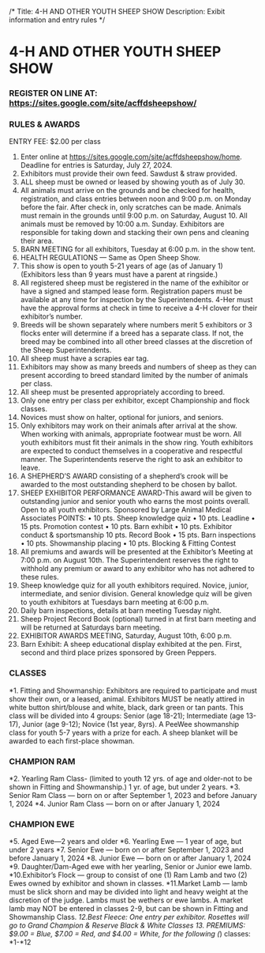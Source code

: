 /*
Title: 4-H AND OTHER YOUTH SHEEP SHOW
Description: Exibit information and entry rules
*/


# 4-H AND OTHER YOUTH SHEEP SHOW

### REGISTER ON LINE AT: https://sites.google.com/site/acffdsheepshow/

### RULES & AWARDS
ENTRY FEE: $2.00 per class
1.	Enter online at https://sites.google.com/site/acffdsheepshow/home. Deadline for entries is Saturday, July 27, 2024.
2.	Exhibitors must provide their own feed. Sawdust & straw provided.
3.	ALL sheep must be owned or leased by showing youth as of July 30.
4.	All animals must arrive on the grounds and be checked for health, registration, and class entries between noon and 9:00 p.m. on Monday before the fair. After check in, only scratches can be made. Animals must remain in the grounds until 9:00 p.m. on Saturday, August 10. All animals must be removed by 10:00 a.m. Sunday. Exhibitors are responsible for taking down and stacking their own pens and cleaning their area.
5.	BARN MEETING for all exhibitors, Tuesday at 6:00 p.m. in the show tent.
6.	HEALTH REGULATIONS — Same as Open Sheep Show.
7.	This show is open to youth 5-21 years of age (as of January 1) (Exhibitors less than 9 years must have a parent at ringside.)
8.	All registered sheep must be registered in the name of the exhibitor or have a signed and stamped lease form. Registration papers must be available at any time for inspection by the Superintendents. 4-Her must have the approval forms at check in time to receive a 4-H clover for their exhibitor’s number.
9.	Breeds will be shown separately where numbers merit 5 exhibitors or 3 flocks enter will determine if a breed has a separate class. If not, the breed may be combined into all other breed classes at the discretion of the Sheep Superintendents.
10.	All sheep must have a scrapies ear tag.
11.	Exhibitors may show as many breeds and numbers of sheep as they can present according to breed standard limited by the number of animals per class.
12.	All sheep must be presented appropriately according to breed.
13.	Only one entry per class per exhibitor, except Championship and flock classes.
14.	Novices must show on halter, optional for juniors, and seniors.
15.	Only exhibitors may work on their animals after arrival at the show. When working with animals, appropriate footwear must be worn. All youth exhibitors must fit their animals in the show ring. Youth exhibitors are expected to conduct themselves in a cooperative and respectful manner. The Superintendents reserve the right to ask an exhibitor to leave.
16.	A SHEPHERD’S AWARD consisting of a shepherd’s crook will be awarded to the most outstanding shepherd to be chosen by ballot.
17.	SHEEP EXHIBITOR PERFORMANCE AWARD-This award will be
 given to outstanding junior and senior youth who earns the most points overall. Open to all youth exhibitors. Sponsored by Large Animal Medical Associates
POINTS:
•	10 pts. Sheep knowledge quiz
•	10 pts. Leadline
•	15 pts. Promotion contest
•	10 pts. Barn exhibit
•	10 pts. Exhibitor conduct & sportsmanship 10 pts. Record Book
•	15 pts. Barn inspections
•	10 pts. Showmanship placing
•	10 pts. Blocking & Fitting Contest
18.	All premiums and awards will be presented at the Exhibitor’s Meeting at 7:00 p.m. on August 10th. The Superintendent reserves the right to withhold any premium or award to any exhibitor who has not adhered to these rules.
19.	Sheep knowledge quiz for all youth exhibitors required. Novice, junior, intermediate, and senior division. General knowledge quiz will be given to youth exhibitors at Tuesdays barn meeting at 6:00 p.m.
20.	Daily barn inspections, details at barn meeting Tuesday night.
21.	Sheep Project Record Book (optional) turned in at first barn meeting and will be returned at Saturdays barn meeting.
22.	EXHIBITOR AWARDS MEETING, Saturday, August 10th, 6:00 p.m.
23.	Barn Exhibit: A sheep educational display exhibited at the pen. First, second and third place prizes sponsored by Green Peppers.

### CLASSES
*1. Fitting and Showmanship: Exhibitors are required to participate and must show their own, or a leased, animal. Exhibitors MUST be neatly attired in white button shirt/blouse and white, black, dark green or tan pants. This class will be divided into 4 groups: Senior (age 18-21); Intermediate (age 13-17), Junior (age 9-12); Novice (1st year, 8yrs). A PeeWee showmanship class for youth 5-7 years with a prize for each. A sheep blanket will be awarded to each first-place showman.
### CHAMPION RAM
*2. Yearling Ram Class- (limited to youth 12 yrs. of age and older-not to be shown in Fitting and Showmanship.) 1 yr. of age, but under 2 years.
*3. Senior Ram Class — born on or after September 1, 2023 and before January 1, 2024
*4. Junior Ram Class — born on or after January 1, 2024
### CHAMPION EWE
*5. Aged Ewe—2 years and older
*6. Yearling Ewe — 1 year of age, but under 2 years
*7. Senior Ewe — born on or after September 1, 2023 and before January 1, 2024 
*8. Junior Ewe — born on or after January 1, 2024
*9. Daughter/Dam-Aged ewe with her yearling, Senior or Junior ewe lamb.
*10.Exhibitor’s Flock — group to consist of one (1) Ram Lamb and two (2) Ewes owned by exhibitor and shown in classes.
*11.Market Lamb — lamb must be slick shorn and may be divided into light and heavy weight at the discretion of the judge. Lambs must be wethers
 or ewe lambs. A market lamb may NOT be entered in classes 2-9, but can be shown in Fitting and Showmanship Class.
*12.Best Fleece: One entry per exhibitor. Rosettes will go to Grand Champion & Reserve Black & White Classes
13. PREMIUMS: $9.00 = Blue, $7.00 = Red, and $4.00 = White, for the following (*) classes: *1-*12
